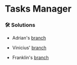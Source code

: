 # Tasks Manager

### 🛠️ Solutions

- Adrian's [branch](https://github.com/Itau-Dev-Boost-Grupo-1/tasks-manager/tree/adrian)

- Vinicius' [branch](https://github.com/Itau-Dev-Boost-Grupo-1/tasks-manager/tree/vinicius)

- Franklin's [branch](https://github.com/Itau-Dev-Boost-Grupo-1/tasks-manager/tree/franklin)
